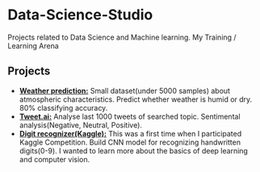# Data-Science-Studio
Projects related to Data Science and Machine learning. My Training / Learning Arena 

## Projects
- [**Weather prediction:**](weather/weather.ipynb) Small dataset(under 5000 samples) about atmospheric characteristics. Predict whether weather is humid or dry. 80%  classifying accuracy. 
- [**Tweet.ai:**](https://github.com/kenrii/Tweet.ai) Analyse last 1000 tweets of searched topic. Sentimental analysis(Negative, Neutral, Positive).
- [**Digit recognizer(Kaggle):**](Digit-recognizer/digreg_model.ipynb) This was a first time when I participated Kaggle Competition. Build CNN model for recognizing handwritten digits(0-9). I wanted to learn more about the basics of deep learning and computer vision.  
